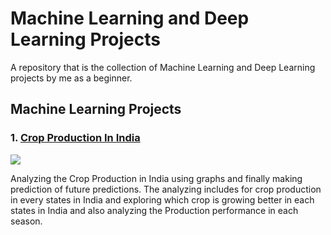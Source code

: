 # Machine Learning and Deep Learning Projects

A repository that is the collection of Machine Learning and Deep Learning projects by me as a beginner.


## Machine Learning Projects

### 1. [Crop Production In India](Crop-Production-In-India/Crop-Production-In-India.ipynb)

<img src="https://i.postimg.cc/FR49vgVY/crops.jpg">

 Analyzing the Crop Production in India using graphs and finally making prediction of future predictions. The analyzing includes for crop production in every states in India and exploring which crop is growing better in each states in India and also analyzing the Production performance in each season.
